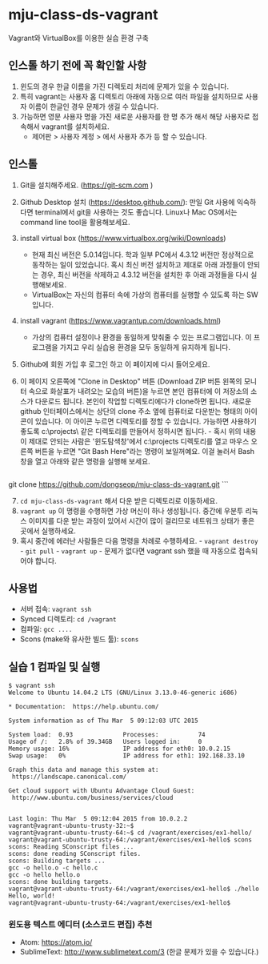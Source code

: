 # mju-class-ds-vagrant
Vagrant와 VirtualBox를 이용한 실습 환경 구축

## 인스톨 하기 전에 꼭 확인할 사항
  1. 윈도의 경우 한글 이름을 가진 디렉토리 처리에 문제가 있을 수 있습니다.
  2. 특히 vagrant는 사용자 홈 디렉토리 아래에 자동으로 여러 파일을 설치하므로 사용자 이름이 한글인 경우 문제가 생길 수 있습니다.
  3. 가능하면 영문 사용자 명을 가진 새로운 사용자를 한 명 추가 해서 해당 사용자로 접속해서 vagrant를 설치하세요.
     - 제어판 > 사용자 계정 > 에서 사용자 추가 등 할 수 있습니다.
    
## 인스톨

  1. Git을 설치해주세요. (https://git-scm.com )
  2. Github Desktop 설치 (https://desktop.github.com/): 만일 Git 사용에 익숙하다면 terminal에서 git을 사용하는 것도 좋습니다. Linux나 Mac OS에서는 command line tool을 활용해보세요.
  3. install virtual box (https://www.virtualbox.org/wiki/Downloads)
     - 현재 최신 버전은 5.0.14입니다. 학과 일부 PC에서 4.3.12 버전만 정상적으로 동작하는 일이 있었습니다. 혹시 최신 버전 설치하고 제대로 아래 과정들이 안되는 경우, 최신 버전을 삭제하고 4.3.12 버전을 설치한 후 아래 과정들을 다시 실행해보세요.
     - VirtualBox는 자신의 컴퓨터 속에 가상의 컴퓨터를 실행할 수 있도록 하는 SW입니다.
  4. install vagrant (https://www.vagrantup.com/downloads.html)
     - 가상의 컴퓨터 설정이나 환경을 동일하게 맞춰줄 수 있는 프로그램입니다. 이 프로그램을 가지고 우리 실습용 환경을 모두 동일하게 유지하게 됩니다.
  5. Github에 회원 가입 후 로그인 하고 이 페이지에 다시 들어오세요.
  6. 이 페이지 오른쪽에 "Clone in Desktop" 버튼 (Download ZIP 버튼 왼쪽의 모니터 속으로 화살표가 내려오는 모습의 버튼)을 누르면 본인 컴퓨터에 이 저장소의 소스가 다운로드 됩니다. 본인이 작업할 디렉토리에다가 clone하면 됩니다. 새로운 github 인터페이스에서는 상단의 clone 주소 옆에 컴퓨터로 다운받는 형태의 아이콘이 있습니다. 이 아이콘 누르면 디렉토리를 정할 수 있습니다. 가능하면 사용하기 좋도록 c:\projects\ 같은 디렉토리를 만들어서 정하시면 됩니다.
    - 혹시 위의 내용이 제대로 안되는 사람은 '윈도탐색창'에서 c:\projects 디렉토리를 열고 마우스 오른쪽 버튼을 누르면 "Git Bash Here"라는 명령이 보일꺼예요. 이걸 눌러서 Bash 창을 열고 아래와 같은 명령을 실행해 보세요.
    
      ```
git clone https://github.com/dongseop/mju-class-ds-vagrant.git
      ```
      
  7. `cd mju-class-ds-vagrant` 해서 다운 받은 디렉토리로 이동하세요.
  8. `vagrant up` 이 명령을 수행하면 가상 머신이 하나 생성됩니다. 중간에 우분투 리눅스 이미지를 다운 받는 과정이 있어서 시간이 많이 걸리므로 네트워크 상태가 좋은 곳에서 실행하세요.
  9. 혹시 중간에 에러난 사람들은 다음 명령을 차례로 수행하세요.
    - `vagrant destroy`
    - `git pull`
    - `vagrant up`
    - 문제가 없다면 vagrant ssh 했을 때 자동으로 접속되어야 합니다.

## 사용법
  - 서버 접속: `vagrant ssh`
  - Synced 디렉토리: `cd /vagrant`
  - 컴파일: `gcc ....`
  - Scons (make와 유사한 빌드 툴): `scons`

## 실습 1 컴파일 및 실행
   ```
$ vagrant ssh
Welcome to Ubuntu 14.04.2 LTS (GNU/Linux 3.13.0-46-generic i686)

 * Documentation:  https://help.ubuntu.com/

  System information as of Thu Mar  5 09:12:03 UTC 2015

  System load:  0.93              Processes:           74
  Usage of /:   2.8% of 39.34GB   Users logged in:     0
  Memory usage: 16%               IP address for eth0: 10.0.2.15
  Swap usage:   0%                IP address for eth1: 192.168.33.10

  Graph this data and manage this system at:
    https://landscape.canonical.com/

  Get cloud support with Ubuntu Advantage Cloud Guest:
    http://www.ubuntu.com/business/services/cloud


Last login: Thu Mar  5 09:12:04 2015 from 10.0.2.2
vagrant@vagrant-ubuntu-trusty-32:~$
vagrant@vagrant-ubuntu-trusty-64:~$ cd /vagrant/exercises/ex1-hello/
vagrant@vagrant-ubuntu-trusty-64:/vagrant/exercises/ex1-hello$ scons
scons: Reading SConscript files ...
scons: done reading SConscript files.
scons: Building targets ...
gcc -o hello.o -c hello.c
gcc -o hello hello.o
scons: done building targets.
vagrant@vagrant-ubuntu-trusty-64:/vagrant/exercises/ex1-hello$ ./hello
Hello, world!
vagrant@vagrant-ubuntu-trusty-64:/vagrant/exercises/ex1-hello$
   ```
   
  
### 윈도용 텍스트 에디터 (소스코드 편집) 추천
  - Atom: https://atom.io/
  - SublimeText: http://www.sublimetext.com/3  (한글 문제가 있을 수 있습니다.)
  
